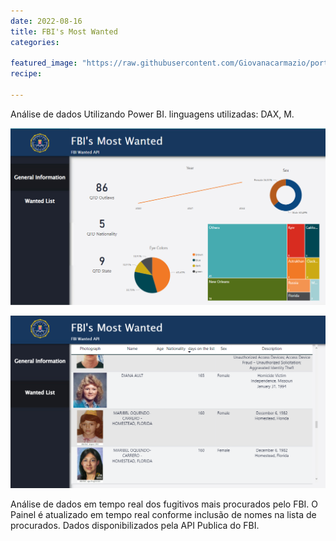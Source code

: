```yaml
---
date: 2022-08-16
title: FBI's Most Wanted
categories:

featured_image: "https://raw.githubusercontent.com/Giovanacarmazio/portifolio/main/images/Os%20mais%20Procurados%20do%20FBI.jpg"
recipe:
 
---
```



Análise de dados Utilizando Power BI. linguagens utilizadas: DAX, M.



![](https://raw.githubusercontent.com/Giovanacarmazio/portifolio/main/images/Os%20mais%20Procurados%20do%20FBI%202.png)

![](https://raw.githubusercontent.com/Giovanacarmazio/portifolio/main/images/Os%20mais%20Procurados%20do%20FBI%203.png)

Análise de dados em tempo real dos fugitivos mais procurados pelo FBI.
O Painel é atualizado em tempo real conforme inclusão de nomes na lista de procurados.
Dados disponibilizados pela API Publica do FBI.

